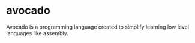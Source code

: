 # avocado
Avocado is a programming language created to simplify learning low level languages like assembly.

